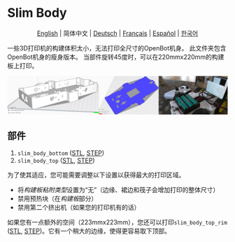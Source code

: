 # Slim Body

<p align="center">
  <a href="README.md">English</a> |
  <span>简体中文</span> |
  <a href="README.de-DE.md">Deutsch</a> |
  <a href="README.fr-FR.md">Français</a> |
  <a href="README.es-ES.md">Español</a> |
  <a href="README.ko-KR.md">한국어</a>
</p>

一些3D打印机的构建体积太小，无法打印全尺寸的OpenBot机身。
此文件夹包含OpenBot机身的瘦身版本。
当部件旋转45度时，可以在220mmx220mm的构建板上打印。

![Slim Body](../../../../docs/images/slim_body.jpg)

## 部件

1) `slim_body_bottom` ([STL](slim_body_bottom.stl), [STEP](slim_body_bottom.step))
2) `slim_body_top` ([STL](slim_body_top.stl), [STEP](slim_body_top.step))

为了使其适应，您可能需要调整以下设置以获得最大的打印区域。

- 将*构建板粘附类型*设置为“无”（边缘、裙边和筏子会增加打印的整体尺寸）
- 禁用预热块（在*构建板*部分）
- 禁用第二个挤出机（如果您的打印机有的话）

如果您有一点额外的空间（223mmx223mm），您还可以打印`slim_body_top_rim` ([STL](slim_body_top_rim.stl), [STEP](slim_body_top_rim.step))。它有一个稍大的边缘，使得更容易取下顶部。